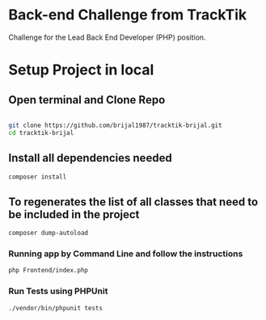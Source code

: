 # Back-end Challenge from TrackTik
Challenge for the Lead Back End Developer (PHP) position.

# Setup Project in local

## Open terminal and Clone Repo

```bash

git clone https://github.com/brijal1987/tracktik-brijal.git
cd tracktik-brijal
```

## Install all dependencies needed
```bash
composer install
```

## To regenerates the list of all classes that need to be included in the project
```bash
composer dump-autoload
```

### Running app by Command Line and follow the instructions

```bash
php Frontend/index.php
```

### Run Tests using PHPUnit

```bash
./vendor/bin/phpunit tests
```